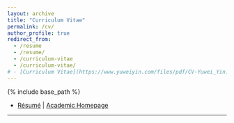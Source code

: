 ```yaml
---
layout: archive
title: "Curriculum Vitae"
permalink: /cv/
author_profile: true
redirect_from:
  - /resume
  - /resume/
  - /curriculum-vitae
  - /curriculum-vitae/
# - [Curriculum Vitae](https://www.yuweiyin.com/files/pdf/CV-Yuwei_Yin.pdf) \| [Academic Homepage](https://www.yuweiyin.com/)
---
```


{% include base_path %}

<script src="https://polyfill.io/v3/polyfill.min.js?features=es6"></script>
<script id="MathJax-script" async src="https://cdn.jsdelivr.net/npm/mathjax@3/es5/tex-mml-chtml.js"></script>
<script>
MathJax = {
  tex: {
    inlineMath: [['$', '$']],
    processEscapes: true
  }
};
</script>

<!-- "*What's past is prologue.*" -- William Shakespeare -->

<!-- {% include base_path %} -->

- [Résumé](https://www.yuweiyin.com/files/pdf/Resume-Yuwei_Yin.pdf) \| [Academic Homepage](https://www.yuweiyin.com/)

---
